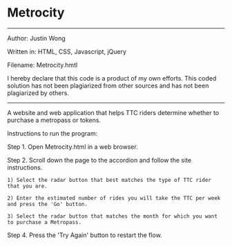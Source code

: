 Metrocity
=========

************************************************
Author: Justin Wong

Written in: HTML, CSS, Javascript, jQuery

Filename: Metrocity.hmtl
	
I hereby declare that this code is a product 
of my own efforts. This coded solution has
not been plagiarized from other sources and
has not been plagiarized by others.
************************************************

A website and web application that helps TTC riders determine whether to purchase a metropass or tokens.

Instructions to run the program:

Step 1. Open Metrocity.html in a web browser.

Step 2. Scroll down the page to the accordion and follow the site instructions.
	
	1) Select the radar button that best matches the type of TTC rider that you are.
	
	2) Enter the estimated number of rides you will take the TTC per week and press the 'Go' button.
	
	3) Select the radar button that matches the month for which you want to purchase a Metropass.

Step 4. Press the 'Try Again' button to restart the flow.
